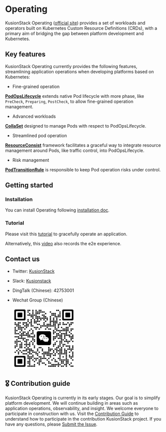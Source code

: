 # Operating

KusionStack Operating ([official site](https://kusionstack.io/docs/operating/introduction/)) provides a set of workloads and operators
built on Kubernetes Custom Resource Definitions (CRDs), with a primary aim of bridging the gap 
between platform development and Kubernetes.

## Key features

KusionStack Operating currently provides the following features,
streamlining application operations when developing platforms based on Kubernetes:

* Fine-grained operation

[**PodOpsLifecycle**](https://kusionstack.io/docs/operating/concepts/podopslifecycle) 
extends native Pod lifecycle with more phase, like `PreCheck`, `Preparing`, `PostCheck`, to allow fine-grained operation management. 

* Advanced workloads

[**CollaSet**](https://kusionstack.io/docs/operating/manuals/collaset) designed to manage Pods with respect to PodOpsLifecycle.

* Streamlined pod operation

[**ResourceConsist**](https://kusionstack.io/docs/operating/manuals/resourceconsist) framework facilitates 
a graceful way to integrate resource management around Pods, like traffic control, into PodOpsLifecycle.

* Risk management

[**PodTransitionRule**](https://kusionstack.io/docs/operating/manuals/podtransitionrule) 
is responsible to keep Pod operation risks under control.

## Getting started

### Installation

You can install Operating following [installation doc](https://kusionstack.io/docs/operating/started/install).

### Tutorial

Please visit this [tutorial](https://kusionstack.io/docs/operating/started/demo-graceful-operation) to gracefully operate an application.

Alternatively, this [video](https://www.bilibili.com/video/BV1n8411q7sP/?t=15.7) also records the e2e experience.

## Contact us
- Twitter: [KusionStack](https://twitter.com/KusionStack)
- Slack: [Kusionstack](https://join.slack.com/t/kusionstack/shared_invite/zt-19lqcc3a9-_kTNwagaT5qwBE~my5Lnxg)
- DingTalk (Chinese): 42753001
- Wechat Group (Chinese)

  <img src="docs/wx_spark.jpg" width="200" height="200"/>

## 🎖︎ Contribution guide

KusionStack Operating is currently in its early stages. Our goal is to simplify platform development. 
We will continue building in areas such as application operations, observability, and insight.
We welcome everyone to participate in construction with us. Visit the [Contribution Guide](docs/contributing.md) 
to understand how to participate in the contribution KusionStack project. 
If you have any questions, please [Submit the Issue](https://github.com/KusionStack/operating/issues).
